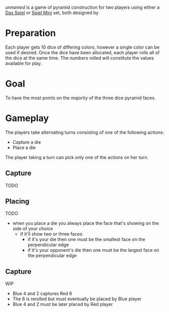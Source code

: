 *unnamed* is a game of pyramid construction for two players using either a [Das Spiel](http://boardgamegeek.com/boardgame/2229/spiel) or [Spiel Mini](http://boardgamegeek.com/boardgame/110073/spiel-mini) set, both designed by 

Preparation
===========

Each player gets 10 dice of differing colors, however a single color can be used if desired.  Once the dice have been allocated, each player rolls all of the dice at the same time.  The numbers rolled will constitute the values available for play.

Goal
====

To have the most points on the majority of the three dice pyramid faces.

Gameplay
========

The players take alternating turns consisting of one of the following actions:

 * Capture a die
 * Place a die
 
The player taking a turn can pick only one of the actions on her turn.

Capture
-------

TODO

Placing
-------

TODO

* when you place a die you always place the face that's showing
  on the side of your choice
  - if it'll show two or three faces:
    - if it's your die then one must be the smallest 
      face on the perpendicular edge
    - if it's your opponent's die then one must be the
      largest face on the perpendicular edge

Capture
-------

WIP

- Blue 4 and 2 captures Red 6
- The 6 is rerolled but must eventually be placed by Blue player
- Blue 4 and 2 must be later placed by Red player
